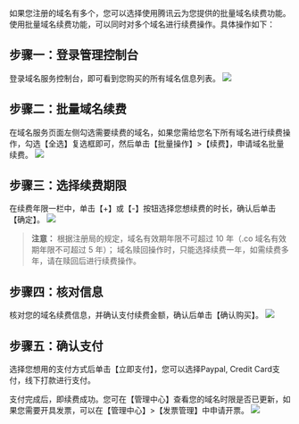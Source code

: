 如果您注册的域名有多个，您可以选择使用腾讯云为您提供的批量域名续费功能。使用批量域名续费功能，可以同时对多个域名进行续费操作。具体操作如下：

## 步骤一：登录管理控制台
登录域名服务控制台，即可看到您购买的所有域名信息列表。
![](//mc.qcloudimg.com/static/img/9911cce56febc8335e0f7c27f4f20212/image.png)
## 步骤二：批量域名续费
在域名服务页面左侧勾选需要续费的域名，如果您需给您名下所有域名进行续费操作，勾选【全选】复选框即可，然后单击【批量操作】>【续费】，申请域名批量续费。
![](//mc.qcloudimg.com/static/img/92c5f0a6054966f625d0fd95857e7d43/image.png)
## 步骤三：选择续费期限
在续费年限一栏中，单击【+】或【-】按钮选择您想续费的时长，确认后单击【确定】。
![](//mc.qcloudimg.com/static/img/d5422ca7916308a060db61db90a80ece/image.png)
>**注意：**
>根据注册局的规定，域名有效期年限不可超过 10 年（.co 域名有效期年限不可超过 5 年）；
>域名赎回操作时，只能选择续费一年，如需续费多年，请在赎回后进行续费操作。

## 步骤四：核对信息
核对您的域名续费信息，并确认支付续费金额，确认后单击【确认购买】。
![](//mc.qcloudimg.com/static/img/32accca635e6b9d7de2f7bbeca029189/image.png)
##  步骤五：确认支付
选择您想用的支付方式后单击【立即支付】，您可以选择Paypal,  Credit Card支付，线下打款进行支付。

支付完成后，即续费成功。您可在【管理中心】查看您的域名时限是否已更新，如果您需要开具发票，可以在【管理中心】>【发票管理】中申请开票。
![](//mc.qcloudimg.com/static/img/23d58f35fcff683f6501320c41c1a84d/image.png)

